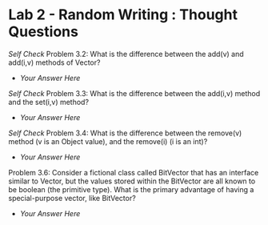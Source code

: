 # Lab 2 - Random Writing : Thought Questions

_Self Check_ Problem 3.2: What is the difference between the add(v) and add(i,v) methods of Vector?
  * *Your Answer Here*

_Self Check_ Problem 3.3: What is the difference between the add(i,v) method and the set(i,v) method?
  * *Your Answer Here*
  
_Self Check_ Problem 3.4: What is the difference between the remove(v) method (v is an Object value), and the remove(i) (i is an int)?
  * *Your Answer Here*

Problem 3.6: Consider a fictional class called BitVector that has an interface similar to Vector, but the values stored within the BitVector are all known to be boolean (the primitive type). What is the primary advantage of having a special-purpose vector, like BitVector?
  * *Your Answer Here*
